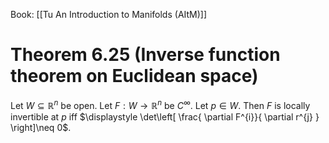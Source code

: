 Book: [[Tu An Introduction to Manifolds (AItM)]]
# Theorem 6.25 (Inverse function theorem on Euclidean space)
Let $W\subseteq \mathbb{R}^{n}$ be open.
Let $F:W\to \mathbb{R}^{n}$ be $C^{\infty}$.
Let $p\in W$.
Then $F$ is locally invertible at $p$ iff $\displaystyle \det\left[ \frac{ \partial F^{i}}{ \partial r^{j} } \right]\neq 0$.